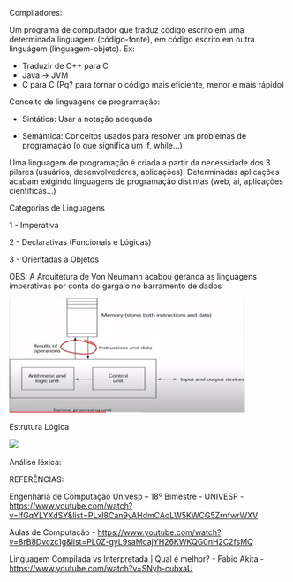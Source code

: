 Compiladores:

Um programa de computador que traduz código escrito em uma determinada linguagem (código-fonte), em código escrito em outra linguágem (linguagem-objeto).
Ex:
- Traduzir de C++ para C
- Java -> JVM
- C para C (Pq? para tornar o código mais eficiente, menor e mais rápido)


Conceito de linguagens de programação:

- Sintática: Usar a notação adequada

- Semântica: Conceitos usados para resolver um problemas de programação
(o que significa um if, while...)

Uma linguagem de programação é criada a partir da necessidade dos 3 pilares (usuários, desenvolvedores, aplicações). Determinadas aplicações acabam exigindo linguagens de programação distintas (web, ai, aplicações científicas...)


Categorias de Linguagens

1 - Imperativa

2 - Declarativas (Funcionais e Lógicas)

3 - Orientadas a Objetos

OBS: A Arquitetura de Von Neumann
acabou geranda as linguagens imperativas por conta  do gargalo no barramento de dados

<img src=".assets/gargalo.JPG">

Estrutura Lógica

<img src=".assets/estrutura lógica.jpg">


Análise léxica:


REFERÊNCIAS:

Engenharia de Computação Univesp – 18º Bimestre - UNIVESP - https://www.youtube.com/watch?v=lfGqYLYXdSY&list=PLxI8Can9yAHdmCAoLW5KWCG5ZrnfwrWXV

Aulas de Computação - https://www.youtube.com/watch?v=8rB8Dvczc1g&list=PL0Z-gyL9saMcajYH26KWKQG0nH2C2fsMQ

Linguagem Compilada vs Interpretada | Qual é melhor? - Fabio Akita - https://www.youtube.com/watch?v=SNyh-cubxaU
